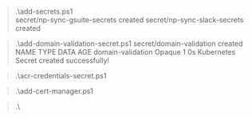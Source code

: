 >  .\add-secrets.ps1        
secret/np-sync-gsuite-secrets created
secret/np-sync-slack-secrets created

>  .\add-domain-validation-secret.ps1
secret/domain-validation created
NAME                TYPE     DATA   AGE
domain-validation   Opaque   1      0s
Kubernetes Secret created successfully!

> .\acr-credentials-secret.ps1

> .\add-cert-manager.ps1

> .\